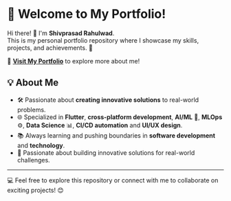 # 🌟 Welcome to My Portfolio!  

Hi there! 👋 I'm **Shivprasad Rahulwad**.  
This is my personal portfolio repository where I showcase my skills, projects, and achievements. 🚀  

🔗 **[Visit My Portfolio](https://shivprasadrahulwad.github.io/portfolio/)** to explore more about me!

## 💡 About Me  
- 🛠️ Passionate about **creating innovative solutions** to real-world problems.  
- 🌐 Specialized in **Flutter**, **cross-platform development**, **AI/ML** 🤖, **MLOps** ⚙️, **Data Science** 📊, **CI/CD automation** and **UI/UX design**.  
- 📚 Always learning and pushing boundaries in **software development** and **technology**.
- 🚀 Passionate about building innovative solutions for real-world challenges.

---

💻 Feel free to explore this repository or connect with me to collaborate on exciting projects! 😊  
